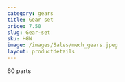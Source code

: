 ```yaml
---
category: gears
title: Gear set
price: 7.50
slug: Gear-set
sku: HGW
image: /images/Sales/mech_gears.jpeg
layout: productdetails
---
```

60 parts

